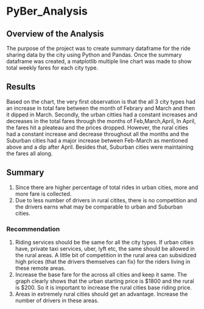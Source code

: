 # PyBer_Analysis
## Overview of the Analysis
The purpose of the project was to create summary dataframe for the ride sharing data by the city using Python and Pandas. Once the summary dataframe was created, a matplotlib multiple line chart was made to show total weekly fares for each city type.
## Results
Based on the chart, the very first observation is that the all 3 city types had an increase in total fare between the month of Febrary and March and then it dipped in March. Secondly, the urban citties had a constant increases and decreases in the total fares through the months of Feb,March,April, In April, the fares hit a pleateau and the prices dropped. However, the rural cities had a constant increase and decrease throughout all the months and the Suburban cities had a major increase between Feb-March as mentioned above and a dip after April. Besides that, Suburban cities were maintaining the fares all along.
## Summary
1. Since there are higher percentage of total rides in urban cities, more and more fare is collected. 
2. Due to less number of drivers in rural citites, there is no competition and the drivers earns what may be comparable to urban and Suburban cities.

### Recommendation
1. Riding services should be the same for all the city types. If urban cities have, private taxi services, uber, lyft etc, the same should be allowed in the rural areas. A little bit of competition in the rural area can subsidized high prices (that the drivers themselves can fix) for the riders living in these remote areas.
2. Increase the base fare for the across all cities and keep it same. The graph clearly shows that the urban starting price is $1800 and the rural is $200. So it is important to increase the rural cities base riding price.
3. Areas in extremely rural cities should get an advantage. Increase the number of drivers in these areas.


